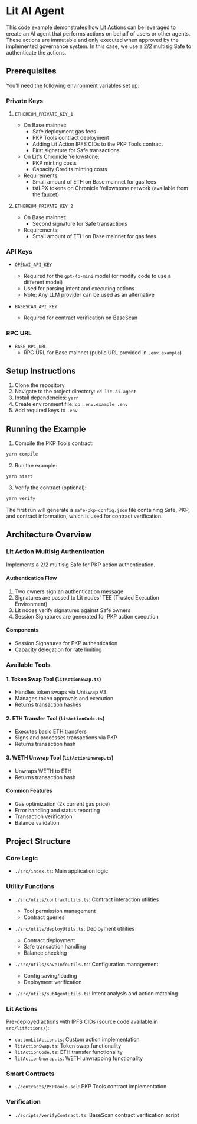 # Lit AI Agent

This code example demonstrates how Lit Actions can be leveraged to create an AI agent that performs actions on behalf of users or other agents. These actions are immutable and only executed when approved by the implemented governance system. In this case, we use a 2/2 multisig Safe to authenticate the actions.

## Prerequisites

You'll need the following environment variables set up:

### Private Keys
1. `ETHEREUM_PRIVATE_KEY_1`
   - On Base mainnet:
     - Safe deployment gas fees
     - PKP Tools contract deployment
     - Adding Lit Action IPFS CIDs to the PKP Tools contract
     - First signature for Safe transactions
   - On Lit's Chronicle Yellowstone:
     - PKP minting costs
     - Capacity Credits minting costs
   - Requirements:
     - Small amount of ETH on Base mainnet for gas fees
     - tstLPX tokens on Chronicle Yellowstone network (available from the [faucet](https://chronicle-yellowstone-faucet.getlit.dev/))

2. `ETHEREUM_PRIVATE_KEY_2`
   - On Base mainnet:
     - Second signature for Safe transactions
   - Requirements:
     - Small amount of ETH on Base mainnet for gas fees

### API Keys
- `OPENAI_API_KEY`
  - Required for the `gpt-4o-mini` model (or modify code to use a different model)
  - Used for parsing intent and executing actions
  - Note: Any LLM provider can be used as an alternative

- `BASESCAN_API_KEY`
  - Required for contract verification on BaseScan

### RPC URL
- `BASE_RPC_URL`
  - RPC URL for Base mainnet (public URL provided in `.env.example`)

## Setup Instructions

1. Clone the repository
2. Navigate to the project directory: `cd lit-ai-agent`
3. Install dependencies: `yarn`
4. Create environment file: `cp .env.example .env`
5. Add required keys to `.env`

## Running the Example

1. Compile the PKP Tools contract:
```bash
yarn compile
```

2. Run the example:
```bash
yarn start
```

3. Verify the contract (optional):
```bash
yarn verify
```

The first run will generate a `safe-pkp-config.json` file containing Safe, PKP, and contract information, which is used for contract verification.

## Architecture Overview

### Lit Action Multisig Authentication
Implements a 2/2 multisig Safe for PKP action authentication.

#### Authentication Flow
1. Two owners sign an authentication message
2. Signatures are passed to Lit nodes' TEE (Trusted Execution Environment)
3. Lit nodes verify signatures against Safe owners
4. Session Signatures are generated for PKP action execution

#### Components
- Session Signatures for PKP authentication
- Capacity delegation for rate limiting

### Available Tools

#### 1. Token Swap Tool (`litActionSwap.ts`)
- Handles token swaps via Uniswap V3
- Manages token approvals and execution
- Returns transaction hashes

#### 2. ETH Transfer Tool (`litActionCode.ts`)
- Executes basic ETH transfers
- Signs and processes transactions via PKP
- Returns transaction hash

#### 3. WETH Unwrap Tool (`litActionUnwrap.ts`)
- Unwraps WETH to ETH
- Returns transaction hash

#### Common Features
- Gas optimization (2x current gas price)
- Error handling and status reporting
- Transaction verification
- Balance validation

## Project Structure

### Core Logic
- `./src/index.ts`: Main application logic

### Utility Functions
- `./src/utils/contractUtils.ts`: Contract interaction utilities
  - Tool permission management
  - Contract queries

- `./src/utils/deployUtils.ts`: Deployment utilities
  - Contract deployment
  - Safe transaction handling
  - Balance checking

- `./src/utils/saveInfoUtils.ts`: Configuration management
  - Config saving/loading
  - Deployment verification

- `./src/utils/subAgentUtils.ts`: Intent analysis and action matching

### Lit Actions
Pre-deployed actions with IPFS CIDs (source code available in `src/litActions/`):
- `customLitAction.ts`: Custom action implementation
- `litActionSwap.ts`: Token swap functionality
- `litActionCode.ts`: ETH transfer functionality
- `litActionUnwrap.ts`: WETH unwrapping functionality

### Smart Contracts
- `./contracts/PKPTools.sol`: PKP Tools contract implementation

### Verification
- `./scripts/verifyContract.ts`: BaseScan contract verification script
